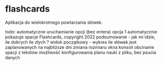 # flashcards
Aplikacja do wielokrotnego powtarzania słówek.

todo:
automatyczne uruchamianie opcji (bez entera)
opcja 1 automatycznie pokazuje spacje
Flashcards, copyright 2022
podsumowanie - jak mi idzie, ile dobrych ile złych
? widok początkowy - wykres ile słówek jest zaplanowanych na najbliższe dni
zmiana rozmiaru okna konsoli
obcinanie spacji z tekstów
możliwość konfigurowania planu nauki z pliku, bez psucia danych
